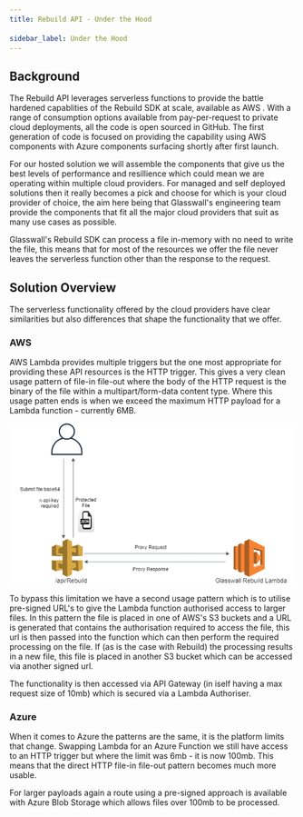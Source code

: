```yaml
---
title: Rebuild API - Under the Hood

sidebar_label: Under the Hood
---
```


## Background

The Rebuild API leverages serverless functions to provide the battle hardened capablities of the Rebuild SDK at scale, available as AWS . With a range of consumption options available from pay-per-request to private cloud deployments, all the code is open sourced in GitHub. The first generation of code is focused on providing the capability using AWS components with Azure components surfacing shortly after first launch.

For our hosted solution we will assemble the components that give us the best levels of performance and resillience which could mean we are operating within multiple cloud providers. For managed and self deployed solutions then it really becomes a pick and choose for which is your cloud provider of choice, the aim here being that Glasswall's engineering team provide the components that fit all the major cloud providers that suit as many use cases as possible.

Glasswall's Rebuild SDK can process a file in-memory with no need to write the file, this means that for most of the resources we offer the file never leaves the serverless function other than the response to the request.

## Solution Overview

The serverless functionality offered by the cloud providers have clear similarities but also differences that shape the functionality that we offer. 

### AWS

AWS Lambda provides multiple triggers but the one most appropriate for providing these API resources is the HTTP trigger. This gives a very clean usage pattern of file-in file-out where the body of the HTTP request is the binary of the file within a multipart/form-data content type. Where this usage patten ends is when we exceed the maximum HTTP payload for a Lambda function - currently 6MB. 

 ![Figure11](/img/docs/guides/Figure11.png)

To bypass this limitation we have a second usage pattern which is to utilise pre-signed URL's to give the Lambda function authorised access to larger files. In this pattern the file is placed in one of AWS's S3 buckets and a URL is generated that contains the authorisation required to access the file, this url is then passed into the function which can then perform the required processing on the file. If (as is the case with Rebuild) the processing results in a new file, this file is placed in another S3 bucket which can be accessed via another signed url.

The functionality is then accessed via API Gateway (in iself having a max request size of 10mb) which is secured via a Lambda Authoriser.

### Azure

When it comes to Azure the patterns are the same, it is the platform limits that change. Swapping Lambda for an Azure Function we still have access to an HTTP trigger but where the limit was 6mb - it is now 100mb. This means that the direct HTTP file-in file-out pattern becomes much more usable.

For larger payloads again a route using a pre-signed approach is available with Azure Blob Storage which allows files over 100mb to be processed.


 